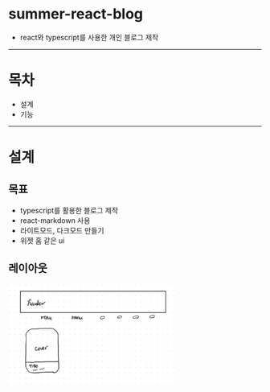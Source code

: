 # summer-react-blog
- react와 typescript를 사용한 개인 블로그 제작

---   
# 목차
- 설계
- 기능

---   

# 설계
## 목표
- typescript를 활용한 블로그 제작
- react-markdown 사용
- 라이트모드, 다크모드 만들기
- 위젯 홈 같은 ui

## 레이아웃
<img src="./src/images/layout.jpg" height="200">
